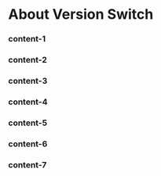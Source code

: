 # About Version Switch

### content-1
### content-2
### content-3 
### content-4
### content-5
### content-6
### content-7